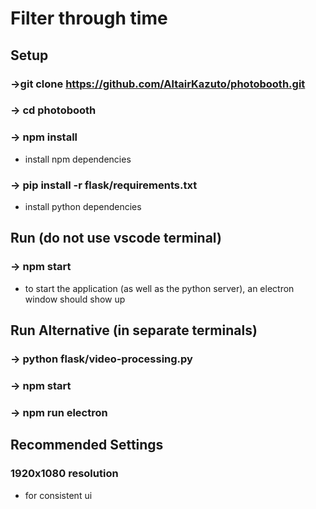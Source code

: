﻿# Filter through time


## Setup
### ->git clone https://github.com/AltairKazuto/photobooth.git
### -> cd photobooth
### -> npm install
- install npm dependencies
### -> pip install -r flask/requirements.txt
- install python dependencies

## Run (do not use vscode terminal)
### -> npm start
- to start the application (as well as the python server), an electron window should show up

## Run Alternative (in separate terminals)
### -> python flask/video-processing.py
### -> npm start
### -> npm run electron

## Recommended Settings
### 1920x1080 resolution
- for consistent ui
